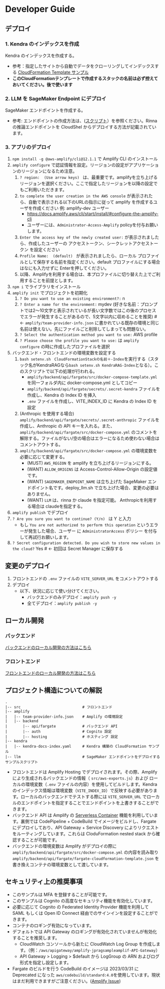 # Developer Guide

## デプロイ

### 1. Kendra のインデックスを作成

Kendra のインデックスを作成する。
- 参考：指定したサイトから自動でデータをクローリングしてインデックスする [CloudFormation Template サンプル](../kendra/kendra-docs-index.yaml)
- __このCloudFormationテンプレートで作成するスタックの名前は必ず控えておいてください。後で使います__

### 2. LLM を SageMaker Endpoint にデプロイ

SageMaker エンドポイントを作成する。
- 参考: エンドポイントの作成方法は、([スクリプト](../llm/README.md)）を参照ください。Rinna の推論エンドポイントを CloudShel からデプロイする方法が記載されています。

### 3. アプリのデプロイ

1. `npm install -g @aws-amplify/cli@12.1.1` で Amplify CLI のインストール
2. `amplify configure` で認証情報を設定。リージョンの設定がアプリケーションのリージョンになるため注意。
   1. `? region:  (Use arrow keys) ` は、最重要です。amplifyを立ち上げるリージョンを選択ください。ここで指定したリージョンを以降の設定でもご利用いただきます。
   2. `to complete the user creation in the AWS console` が表示されたら、自動で表示される以下のURLの指示に従って amplify を作成するユーザを作成ください 例: amplify-dev ユーザー
      - https://docs.amplify.aws/cli/start/install/#configure-the-amplify-cli
      - ユーザーには、`Administrator-Access-Amplify` policyを付与お願いします。
   3. `Enter the access key of the newly created user:` が表示されましたら、作成したユーザーの アクセストークン、シークレットアクセストークン を設定ください
   4. `Profile Name:  (default) ` が表示されましたら、ローカル プロファイルとして保存する名前を指定ください。default プロファイルにする場合はなにも入力せずに Enterを押してください。
   5. 以降、Amplifyを利用する場合は、本プロファイルに切り替えた上でご利用することを前提とします。
3. `npm i` でライブラリをインストール
4. `amplify init` でプロジェクトを初期化
   1. `? Do you want to use an existing environment?:` n 
   2. `? Enter a name for the environment:` mydev (好きな名前：プロンプトでは2〜10文字と表示されているが長い文字数ではこの後のプロセスでエラーが発生することがあるので、5文字以内に収めることを推奨)  # <- `amplify/team-provider-info.json` に書かれている既存の環境と同じ名前は使えない。先にファイルごと削除してしまっても問題ない。
   3. `? Select the authentication method you want to use:` AWS profile
   4. `? Please choose the profile you want to use:` は `amplify configure` の時に作成したプロファイルを選択
5. バックエンド・フロントエンドの環境変数を設定する
   1. `bash setenv.sh　CloudFormationStackの名前＋-Index`を実行する（スタック名がKendraRAGなら`bash setenv.sh KendraRAG-Index`となる）。このスクリプトで以下の処理が行われる。
      - `amplify/backend/api/fargate/src/docker-compose-template.yml` を同一フォルダ内に docker-compose.yml としてコピー
      - `amplify/backend/api/fargate/secrets/.secret-kendra` ファイルを作成し、Kendra の Index ID を挿入
      - `.env` ファイルを作成し、VITE_INDEX_ID に Kendra の Index ID を設定
   2. (Anthropic を使用する場合) `amplify/backend/api/fargate/secrets/.secret-anthropic` ファイルを作成し、Anthropic の API キーを入れる。また、`amplify/backend/api/fargate/src/docker-compose.yml` のコメントを解除する。ファイルがない/空の場合はエラーになるため使わない場合はコメントアウトする。
   4. `amplify/backend/api/fargate/src/docker-compose.yml` の環境変数を必要に応じて変更する。
      - (MUST) `AWS_REGION` を amplify を立ち上げるリージョンにする。
      - (WANT) `ALLOW_ORIGINS` は Access-Control-Allow-Origin の設定値です。
      - (WANT) `SAGEMAKER_ENDPOINT_NAME` は立ち上げた SageMaker エンドポイント名です。deploy_llm.sh で立ち上げた場合、変更の必要はありません。
      - (WANT) `LLM` は、rinna か claude を指定可能。 Anthropicを利用する場合は claudeを指定する。
6.  `amplify publish` でデプロイ
   1. `? Are you sure you want to continue? (Y/n) ` は Y と入力
      - もし `You are not authorized to perform this operation` というエラーが発生した場合、ユーザー に `AdministratorAccess` ポリシー を付与して再試行お願いします。
   2. `? Secret configuration detected. Do you wish to store new values in the cloud?` Yes  # <- 初回は Secret Manager に保存する


## 変更のデプロイ

1. フロントエンドの `.env` ファイルの `VITE_SERVER_URL` をコメントアウトする 
2. デプロイ
   - 以下、状況に応じて使い分けてください。
      - バックエンドのみデプロイ：`amplify push -y`
      - 全てデプロイ：`amplify publish -y`


## ローカル開発

### バックエンド

[バックエンドのローカル開発の方法はこちら](../amplify/backend/api/fargate/src/langchain/README.md)

### フロントエンド

[フロントエンドのローカル開発の方法はこちら](../src/README.md)


## プロジェクト構造についての解説

```
.
|-- src                            # フロントエンド
|-- amplify
|   |-- team-provider-info.json    # Amplify の環境設定
|   |-- backend
|       |-- api/fargate            # バックエンド API
|       |-- auth                   # Cognito 設定
|       |-- hosting                # ホスティング 設定
|-- kendra
|   |-- kendra-docs-index.yaml     # Kendra 構築の CloudFormation サンプル
|-- llm                            # SageMaker エンドポイントをデプロイするサンプルスクリプト
```

- フロントエンドは Amplify Hosting でデプロイされます。その際、Amplify により生成されるバックエンドの情報（ `src/aws-exports.js`）および ローカルの環境変数（`.env` ファイルの内容）を使用してビルドします。Kendra のインデックス情報は環境変数（`VITE_INDEX_ID`）で反映する必要があります。ローカルのバックエンドでテストする際には `VITE_SERVER_URL` でローカルのエンドポイントを指定することでエンドポイントを上書きすることができます。
- バックエンド API は Amplify の [Serverless Container](https://docs.amplify.aws/cli/usage/containers/) 機能を利用しています。裏側では CodePipeline + CodeBuild でイメージをビルドし、Fargate にデプロイしており、API Gateway + Service Discovery によりリクエストをルーティングしています。これらは CloduFormation nested stack から確認することが可能です。
- バックエンドの環境変数は Amplify がデプロイの際に `amplify/backend/api/fargate/src/docker-compose.yml` の内容を読み取り`amplify/backend/api/fargate/fargate-cloudformation-template.json` を書き換えコンテナの環境変数として渡しています。 

## セキュリティ上の推奨事項

- このサンプルは MFA を登録することが可能です。
- このサンプルは Cognito の高度なセキュリティ機能を有効化しています。
- 必要に応じて Cognito の Federated Identity Provider 機能を利用して SAML もしくは Open ID Connect 経由でのサインインを設定することができます。
- コンテナのロギング有効になっています。
- デフォルトでは API Gateway のロギングが有効化されていませんが有効化することを推奨します。
  - CloudWatch コンソールから新たに CloudWatch Log Group を作成します。（例：`/aws/apigateway/amplify-jpragsampleamplif-API-Gateway`）
  - API Gateway > Logging > $default から LogGroup の ARN およびログ形式を指定し設定します。
- Fargate のビルドを行う CodeBuild のイメージは 2023/03/31 に Deprecated になった `aws/codebuild/standard:4.0`を使用しています。現状はまだ利用できますがご注意ください。([Amplify Issue](https://github.com/aws-amplify/amplify-category-api/issues/1715))
